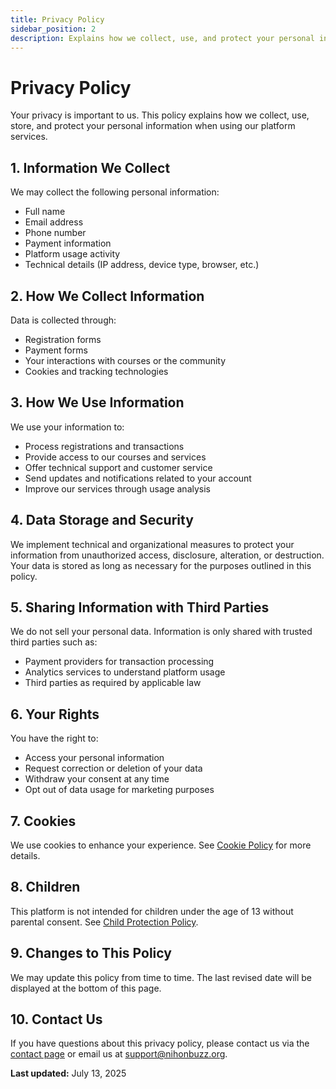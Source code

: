 ```yaml
---
title: Privacy Policy
sidebar_position: 2
description: Explains how we collect, use, and protect your personal information.
---
```


# Privacy Policy

Your privacy is important to us. This policy explains how we collect, use, store, and protect your personal information when using our platform services.

## 1. Information We Collect

We may collect the following personal information:

- Full name
- Email address
- Phone number
- Payment information
- Platform usage activity
- Technical details (IP address, device type, browser, etc.)

## 2. How We Collect Information

Data is collected through:

- Registration forms
- Payment forms
- Your interactions with courses or the community
- Cookies and tracking technologies

## 3. How We Use Information

We use your information to:

- Process registrations and transactions
- Provide access to our courses and services
- Offer technical support and customer service
- Send updates and notifications related to your account
- Improve our services through usage analysis

## 4. Data Storage and Security

We implement technical and organizational measures to protect your information from unauthorized access, disclosure, alteration, or destruction. Your data is stored as long as necessary for the purposes outlined in this policy.

## 5. Sharing Information with Third Parties

We do not sell your personal data. Information is only shared with trusted third parties such as:

- Payment providers for transaction processing
- Analytics services to understand platform usage
- Third parties as required by applicable law

## 6. Your Rights

You have the right to:

- Access your personal information
- Request correction or deletion of your data
- Withdraw your consent at any time
- Opt out of data usage for marketing purposes

## 7. Cookies

We use cookies to enhance your experience. See [Cookie Policy](/legal/cookie-policy) for more details.

## 8. Children

This platform is not intended for children under the age of 13 without parental consent. See [Child Protection Policy](/legal/child-protection-policy).

## 9. Changes to This Policy

We may update this policy from time to time. The last revised date will be displayed at the bottom of this page.

## 10. Contact Us

If you have questions about this privacy policy, please contact us via the [contact page](/hubungi-kami) or email us at [support@nihonbuzz.org](mailto:support@nihonbuzz.org).

**Last updated:** July 13, 2025

